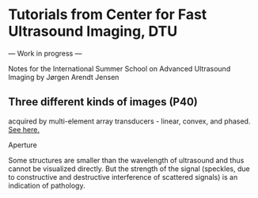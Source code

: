 # Tutorials from Center for Fast Ultrasound Imaging, DTU

— Work in progress —

[](http://bme.elektro.dtu.dk/31545/notes/ref_jaj_2015.pdf)

Notes for the International Summer School on Advanced Ultrasound Imaging by Jørgen Arendt Jensen

## Three different kinds of images (P40)

acquired by multi-element array transducers - linear, convex, and phased. [See here.](https://www.notion.so/Basic-Ultrasound-Concepts-ed8e2717543f453ab881057802b413d6#8d722590938e4a8da782180964cf3046)

Aperture

Some structures are smaller than the wavelength of ultrasound and thus cannot be visualized directly. But the strength of the signal (speckles, due to constructive and destructive interference of scattered signals) is an indication of pathology.